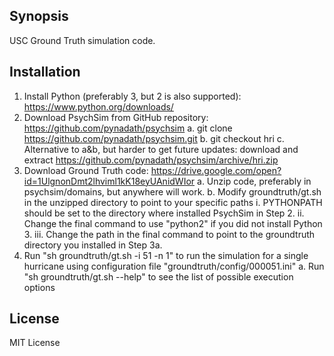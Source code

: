 ## Synopsis

USC Ground Truth simulation code.

## Installation

1. Install Python (preferably 3, but 2 is also supported): https://www.python.org/downloads/
2. Download PsychSim from GitHub repository: https://github.com/pynadath/psychsim
   a. git clone https://github.com/pynadath/psychsim.git
   b. git checkout hri
   c. Alternative to a&b, but harder to get future updates: download and extract https://github.com/pynadath/psychsim/archive/hri.zip
3. Download Ground Truth code: https://drive.google.com/open?id=1UlgnonDmt2lhviml1kK18eyUAnidWIor
   a. Unzip code, preferably in psychsim/domains, but anywhere will work.
   b. Modify groundtruth/gt.sh in the unzipped directory to point to your specific paths
      i. PYTHONPATH should be set to the directory where installed PsychSim in Step 2.
      ii. Change the final command to use "python2" if you did not install Python 3.
      iii. Change the path in the final command to point to the groundtruth directory you installed in Step 3a.
4. Run "sh groundtruth/gt.sh -i 51 -n 1" to run the simulation for a single hurricane using configuration file "groundtruth/config/000051.ini"
   a. Run "sh groundtruth/gt.sh --help" to see the list of possible execution options


## License

MIT License